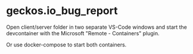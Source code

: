 # geckos.io_bug_report

Open client/server folder in two separate VS-Code windows and start the devcontainer with the Microsoft "Remote - Containers" plugin.

Or use docker-compose to start both containers.

